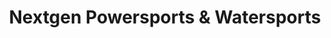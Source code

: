 ---
title: "Nextgen Powersports & Watersports"
url: /clear-lake/nextgen-powersports-und-watersports/
shop: Boot
---